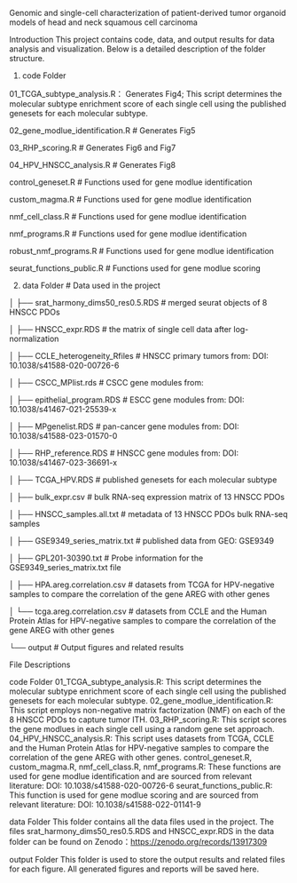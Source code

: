 Genomic and single-cell characterization of patient-derived tumor organoid models of head and neck squamous cell carcinoma


Introduction
This project contains code, data, and output results for data analysis and visualization. Below is a detailed description of the folder structure.

1. code Folder

01_TCGA_subtype_analysis.R： Generates Fig4; This script determines the molecular subtype enrichment score of each single cell using the published genesets for each molecular subtype.

02_gene_modlue_identification.R     # Generates Fig5

03_RHP_scoring.R                    # Generates Fig6 and Fig7

04_HPV_HNSCC_analysis.R             # Generates Fig8

control_geneset.R              # Functions used for gene modlue identification

custom_magma.R                 # Functions used for gene modlue identification

nmf_cell_class.R               # Functions used for gene modlue identification

nmf_programs.R                 # Functions used for gene modlue identification

robust_nmf_programs.R          # Functions used for gene modlue identification

seurat_functions_public.R      # Functions used for gene modlue scoring


2. data Folder               # Data used in the project

│   ├── srat_harmony_dims50_res0.5.RDS # merged seurat objects of 8 HNSCC PDOs 

│   ├── HNSCC_expr.RDS                 # the matrix of single cell data after log-normalization

│   ├── CCLE_heterogeneity_Rfiles      # HNSCC primary tumors from: DOI: 10.1038/s41588-020-00726-6

│   ├── CSCC_MPlist.rds                # CSCC gene modules from: 

│   ├── epithelial_program.RDS         # ESCC gene modules from: DOI: 10.1038/s41467-021-25539-x

│   ├── MPgenelist.RDS                 # pan-cancer gene modules from: DOI: 10.1038/s41588-023-01570-0

│   ├── RHP_reference.RDS              # HNSCC gene modules from: DOI: 10.1038/s41467-023-36691-x

│   ├── TCGA_HPV.RDS                   # published genesets for each molecular subtype

│   ├── bulk_expr.csv                  # bulk RNA-seq expression matrix of 13 HNSCC PDOs

│   ├── HNSCC_samples.all.txt          # metadata of 13 HNSCC PDOs bulk RNA-seq samples

│   ├── GSE9349_series_matrix.txt      # published data from GEO: GSE9349

│   ├── GPL201-30390.txt               # Probe information for the GSE9349_series_matrix.txt file

│   ├── HPA.areg.correlation.csv       # datasets from TCGA for HPV-negative samples to compare the correlation of the gene AREG with other genes

│   └── tcga.areg.correlation.csv      # datasets from CCLE and the Human Protein Atlas for HPV-negative samples to compare the correlation of the gene AREG with other genes

└── output             # Output figures and related results


File Descriptions

code Folder
01_TCGA_subtype_analysis.R: This script determines the molecular subtype enrichment score of each single cell using the published genesets for each molecular subtype.
02_gene_modlue_identification.R: This script employs non-negative matrix factorization (NMF) on each of the 8 HNSCC PDOs to capture tumor ITH.
03_RHP_scoring.R: This script scores the gene modlues in each single cell using a random gene set approach.
04_HPV_HNSCC_analysis.R: This script uses datasets from TCGA, CCLE and the Human Protein Atlas for HPV-negative samples to compare the correlation of the gene AREG with other genes.
control_geneset.R, custom_magma.R, nmf_cell_class.R, nmf_programs.R: These functions are used for gene modlue identification and are sourced from relevant literature: DOI: 10.1038/s41588-020-00726-6
seurat_functions_public.R: This function is used for gene modlue scoring and are sourced from relevant literature: DOI: 10.1038/s41588-022-01141-9

data Folder
This folder contains all the data files used in the project. 
The files srat_harmony_dims50_res0.5.RDS and HNSCC_expr.RDS in the data folder can be found on Zenodo：https://zenodo.org/records/13917309

output Folder
This folder is used to store the output results and related files for each figure. All generated figures and reports will be saved here.

 
